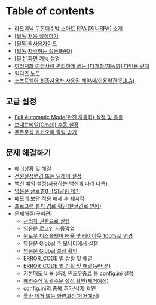 # Table of contents

* [라오어님 무한매수법 스마트 RPA \[지니RPA\] 소개](README.md)
* [\[필독\]처음 설정하기](init1.md)
* [\[필독\]퀵사용가이드](quick\_guide.md)
* [\[필독\]자주하는 질문(FAQ)](faq.md)
* [\[필수\]화면 기능 설명](detail.md)
* [여러계좌 여러사람 편리하게 쓰는 \[다계좌/자동화\] 다인용 런처](launcher.md)
* [릴리즈 노트](releasenote.md)
* [소프트웨어 최종사용자 사용권 계약서/이용약관(EULA)](eula.md)

## 고급 설정 <a href="#advanced_setting" id="advanced_setting"></a>

* [Full Automatic Mode(완전 자동화) 설정 및 응용](advanced\_setting/fullautomatic.md)
* [보내는메일(Gmail) 수동 설정](advanced\_setting/gmail.md)
* [주문분석 카카오톡 알림 받기](advanced\_setting/kakao.md)

## 문제 해결하기 <a href="#issue_solved" id="issue_solved"></a>

* [에러상황 및 해결](issue\_solved/error\_code.md)
* [전원설정변경 또는 딜레이 설정](issue\_solved/solved4.md)
* [백신 예외 설정(사용하는 백신에 따라 다름)](issue\_solved/antivirus.md)
* [영웅문 글로벌(HTS)알림 제거](issue\_solved/hts.md)
* [메모리 보안 적용 해제 후 재시작](issue\_solved/memory.md)
* [프로그램 설치 경로 확인(한글경로 안됨)](issue\_solved/solved6.md)
* [문제해결(구버젼)](issue\_solved/undefined/README.md)
  * [관리자 권한으로 실행](issue\_solved/undefined/init4.md)
  * [영웅문 로그인 자동팝업](issue\_solved/undefined/undefined.md)
  * [윈도우 디스플레이 배율 및 레이아웃 100%로 변경](issue\_solved/undefined/solved0.md)
  * [영웅문 Global 주 모니터에서 실행](issue\_solved/undefined/solved5.md)
  * [영웅문 Global 설정 확인](issue\_solved/undefined/solved1.md)
  * [ERROR\_CODE 별 상황 및 해결](issue\_solved/undefined/error\_code.md)
  * [ERROR\_CODE 별 상황 및 해결(구버젼)](issue\_solved/undefined/error\_code-1.md)
  * [기본매도 비율 설정, 윈도우종료 등 config.ini 설정](issue\_solved/undefined/advanced1.md)
  * [해외주식 일괄주문 설정 확인(제거예정)](issue\_solved/undefined/solved2.md)
  * [config.ini의 종목 추가/삭제 확인](issue\_solved/undefined/solved3.md)
  * [툴바 제거 또는 화면고정(제거예정)](issue\_solved/undefined/solved7.md)
